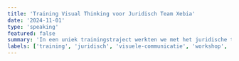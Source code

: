 ```yaml
---
title: 'Training Visual Thinking voor Juridisch Team Xebia'
date: '2024-11-01'
type: 'speaking'
featured: false
summary: 'In een uniek trainingstraject werkten we met het juridische team van Xebia aan hun visuele communicatie skills. Na een gezamenlijke kickoff volgden individuele sessies waarin we praktijkgerichte visualisaties ontwikkelden voor actuele juridische vraagstukken.'
labels: ['training', 'juridisch', 'visuele-communicatie', 'workshop', 'maatwerk']
---
```

